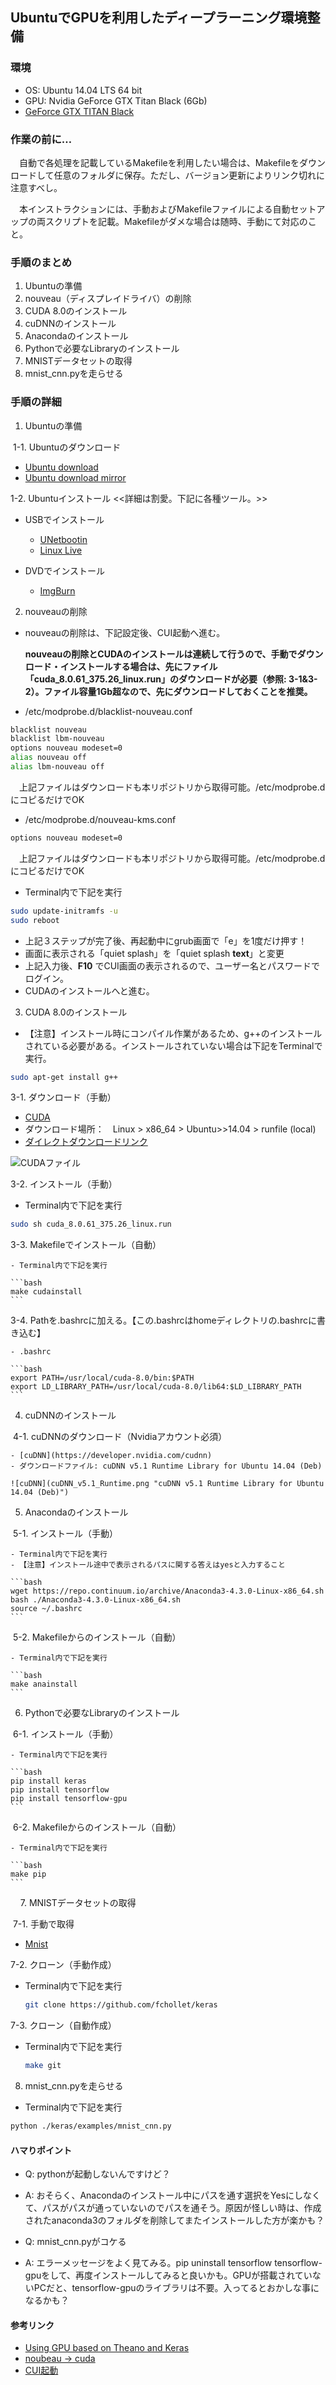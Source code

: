 ## UbuntuでGPUを利用したディープラーニング環境整備
### 環境
 - OS: Ubuntu 14.04 LTS 64 bit
 - GPU: Nvidia GeForce GTX Titan Black (6Gb)
 - [GeForce GTX TITAN Black](http://www.nvidia.co.jp/object/geforce-gtx-titan-black-jp.html)

### 作業の前に…
　自動で各処理を記載しているMakefileを利用したい場合は、Makefileをダウンロードして任意のフォルダに保存。ただし、バージョン更新によりリンク切れに注意すべし。

　本インストラクションには、手動およびMakefileファイルによる自動セットアップの両スクリプトを記載。Makefileがダメな場合は随時、手動にて対応のこと。

### 手順のまとめ
1. Ubuntuの準備
2. nouveau（ディスプレイドライバ）の削除
3. CUDA 8.0のインストール
4. cuDNNのインストール
5. Anacondaのインストール
6. Pythonで必要なLibraryのインストール
7. MNISTデータセットの取得
8. mnist_cnn.pyを走らせる

### 手順の詳細
1. Ubuntuの準備

  1-1. Ubuntuのダウンロード

  - [Ubuntu download](http://releases.ubuntu.com/14.04/)
  - [Ubuntu download mirror](https://mirror.umd.edu/ubuntu-iso/14.04/)

  1-2. Ubuntuインストール <<詳細は割愛。下記に各種ツール。>>
  - USBでインストール
    - [UNetbootin](https://unetbootin.github.io/)
    - [Linux Live](https://www.linuxliveusb.com/)

  - DVDでインストール
    - [ImgBurn](http://www.imgburn.com/)

2. nouveauの削除
  - nouveauの削除は、下記設定後、CUI起動へ進む。

    **nouveauの削除とCUDAのインストールは連続して行うので、手動でダウンロード・インストールする場合は、先にファイル「cuda_8.0.61_375.26_linux.run」のダウンロードが必要（参照: 3-1&3-2）。ファイル容量1Gb超なので、先にダウンロードしておくことを推奨。**
  - /etc/modprobe.d/blacklist-nouveau.conf
  ```bash
  blacklist nouveau
  blacklist lbm-nouveau
  options nouveau modeset=0
  alias nouveau off
  alias lbm-nouveau off
  ```
  　上記ファイルはダウンロードも本リポジトリから取得可能。/etc/modprobe.dにコピるだけでOK
 - /etc/modprobe.d/nouveau-kms.conf
  ```bash
  options nouveau modeset=0
  ```
  　上記ファイルはダウンロードも本リポジトリから取得可能。/etc/modprobe.dにコピるだけでOK

 - Terminal内で下記を実行
  ```bash
  sudo update-initramfs -u
  sudo reboot
  ```

  - 上記３ステップが完了後、再起動中にgrub画面で「e」を1度だけ押す！
  - 画面に表示される「quiet splash」を「quiet splash **text**」と変更
  - 上記入力後、**F10** でCUI画面の表示されるので、ユーザー名とパスワードでログイン。
  - CUDAのインストールへと進む。

3. CUDA 8.0のインストール
  - 【注意】インストール時にコンパイル作業があるため、g++のインストールされている必要がある。インストールされていない場合は下記をTerminalで実行。
  ```bash
  sudo apt-get install g++
  ```

  3-1. ダウンロード（手動）

  - [CUDA](https://developer.nvidia.com/cuda-downloads)
  - ダウンロード場所：　Linux > x86_64 > Ubuntu>>14.04 > runfile (local)
  - [ダイレクトダウンロードリンク](https://developer.nvidia.com/compute/cuda/8.0/Prod2/local_installers/cuda_8.0.61_375.26_linux-run)

  ![CUDAファイル](Select_Platform.png "Linux > x86_64 > Ubuntu>>14.04 > runfile (local)")

  3-2. インストール（手動）

  - Terminal内で下記を実行
  ```bash
  sudo sh cuda_8.0.61_375.26_linux.run
  ```

  3-3. Makefileでインストール（自動）

    - Terminal内で下記を実行

    ```bash
    make cudainstall
    ```

  3-4. Pathを.bashrcに加える。【この.bashrcはhomeディレクトリの.bashrcに書き込む】

    - .bashrc

    ```bash
    export PATH=/usr/local/cuda-8.0/bin:$PATH
    export LD_LIBRARY_PATH=/usr/local/cuda-8.0/lib64:$LD_LIBRARY_PATH
    ```

4. cuDNNのインストール

  4-1. cuDNNのダウンロード（Nvidiaアカウント必須）

    - [cuDNN](https://developer.nvidia.com/cudnn)
    - ダウンロードファイル: cuDNN v5.1 Runtime Library for Ubuntu 14.04 (Deb)

    ![cuDNN](cuDNN_v5.1_Runtime.png "cuDNN v5.1 Runtime Library for Ubuntu 14.04 (Deb)")

5. Anacondaのインストール

  5-1. インストール（手動）

    - Terminal内で下記を実行
    - 【注意】インストール途中で表示されるパスに関する答えはyesと入力すること

    ```bash
    wget https://repo.continuum.io/archive/Anaconda3-4.3.0-Linux-x86_64.sh
    bash ./Anaconda3-4.3.0-Linux-x86_64.sh
    source ~/.bashrc
    ```

  5-2. Makefileからのインストール（自動）

    - Terminal内で下記を実行

    ```bash
    make anainstall
    ```

6. Pythonで必要なLibraryのインストール

  6-1. インストール（手動）

    - Terminal内で下記を実行

    ```bash
    pip install keras
    pip install tensorflow
    pip install tensorflow-gpu
    ```

  6-2. Makefileからのインストール（自動）

    - Terminal内で下記を実行

    ```bash
    make pip
    ```
    
7. MNISTデータセットの取得

  7-1. 手動で取得

   - [Mnist](https://github.com/fchollet/keras)

  7-2. クローン（手動作成）

  - Terminal内で下記を実行

    ```bash
    git clone https://github.com/fchollet/keras
    ```

  7-3. クローン（自動作成）

  - Terminal内で下記を実行

    ```bash
    make git
    ```
8. mnist_cnn.pyを走らせる

  - Terminal内で下記を実行
  ```bash
  python ./keras/examples/mnist_cnn.py
  ```

#### ハマりポイント
  - Q: pythonが起動しないんですけど？
  - A: おそらく、Anacondaのインストール中にパスを通す選択をYesにしなくて、パスがパスが通っていないのでパスを通そう。原因が怪しい時は、作成されたanaconda3のフォルダを削除してまたインストールした方が楽かも？

  - Q: mnist_cnn.pyがコケる
  - A: エラーメッセージをよく見てみる。pip uninstall tensorflow tensorflow-gpuをして、再度インストールしてみると良いかも。GPUが搭載されていないPCだと、tensorflow-gpuのライブラリは不要。入ってるとおかしな事になるかも？

#### 参考リンク
 - [Using GPU based on Theano and Keras](https://guozhilingblog.wordpress.com/2016/05/19/using-gpu-based-on-theano-and-keras/)
 - [noubeau → cuda](http://qiita.com/shinya_ohtani/items/f374ed0dd51737087369)
 - [CUI起動](https://kokufu.blogspot.jp/2016/01/for-ubuntu.html?m=1)
